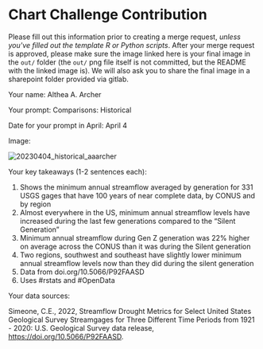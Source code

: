 # Chart Challenge Contribution

Please fill out this information prior to creating a merge request, *unless you've filled out the template R or Python scripts*. After your merge request is approved, please make sure the image linked here is your final image in the `out/` folder (the `out/` png file itself is not committed, but the README with the linked image is). We will also ask you to share the final image in a sharepoint folder provided via gitlab.

Your name: Althea A. Archer

Your prompt: Comparisons: Historical

Date for your prompt in April: April 4

Image: 

![20230404_historical_aaarcher](https://github.com/DOI-USGS/vizlab-chart-challenge-23/assets/54007288/50f0bf05-a91d-4fd6-8c03-e838f6bc9267)

Your key takeaways (1-2 sentences each):

1. Shows the minimum annual streamflow averaged by generation for 331 USGS gages that have 100 years of near complete data, by CONUS and by region 
2. Almost everywhere in the US, minimum annual streamflow levels have increased during the last few generations compared to the “Silent Generation” 
3. Minimum annual streamflow during Gen Z generation was 22% higher on average across the CONUS than it was during the Silent generation 
4. Two regions, southwest and southeast have slightly lower minimum annual streamflow levels now than they did during the silent generation 
5. Data from doi.org/10.5066/P92FAASD 
6. Uses #rstats and #OpenData 

Your data sources:

Simeone, C.E., 2022, Streamflow Drought Metrics for Select United States Geological Survey Streamgages for Three Different Time Periods from 1921 - 2020: U.S. Geological Survey data release, https://doi.org/10.5066/P92FAASD.
